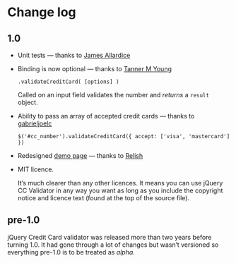 # Change log

## 1.0

* Unit tests — thanks to [James Allardice](https://github.com/jamesallardice)

* Binding is now optional — thanks to [Tanner M Young](https://github.com/tmyoung)

  ```
  .validateCreditCard( [options] )
  ```

  Called on an input field validates the number and *returns* a `result` object.

* Ability to pass an array of accepted credit cards — thanks to [gabrieljoelc](https://github.com/gabrieljoelc)

  ```
  $('#cc_number').validateCreditCard({ accept: ['visa', 'mastercard'] })
  ```

* Redesigned [demo page](http://jquerycreditcardvalidator.com) — thanks to [Relish](http://relish.io)

* MIT licence.

  It’s much clearer than any other licences. It means you can use jQuery CC Validator in any way you want as long as you include the copyright notice and licence text (found at the top of the source file).

## pre-1.0

jQuery Credit Card validator was released more than two years before turning 1.0. It had gone through a lot of changes but wasn’t versioned so everything pre-1.0 is to be treated as *alpha*.